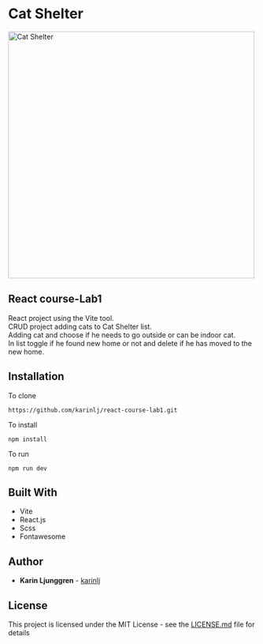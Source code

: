 # Cat Shelter

<img loading="lazy" width="500px" src="./assets/images/Screenshot.jpg" alt="Cat Shelter" />

## React course-Lab1

React project using the Vite tool. <br/>
CRUD project adding cats to Cat Shelter list. <br/>
Adding cat and choose if he needs to go outside or can be indoor cat. <br/>
In list toggle if he found new home or not and delete if he has moved to the new home.

## Installation

To clone

`https://github.com/karinlj/react-course-lab1.git`

To install

`npm install`

To run

`npm run dev`

## Built With

- Vite
- React.js
- Scss
- Fontawesome

## Author

- **Karin Ljunggren** - [karinlj](https://github.com/karinlj)

## License

This project is licensed under the MIT License - see the [LICENSE.md](LICENSE.md) file for details
